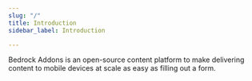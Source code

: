 ```yaml
---
slug: "/"
title: Introduction
sidebar_label: Introduction

---
```

Bedrock Addons is an open-source content platform to make delivering content to mobile devices at scale as easy as filling out a form.